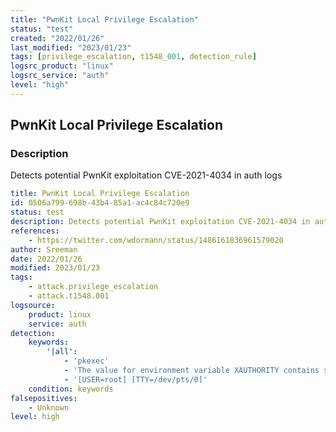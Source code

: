 ```yaml
---
title: "PwnKit Local Privilege Escalation"
status: "test"
created: "2022/01/26"
last_modified: "2023/01/23"
tags: [privilege_escalation, t1548_001, detection_rule]
logsrc_product: "linux"
logsrc_service: "auth"
level: "high"
---
```


## PwnKit Local Privilege Escalation

### Description

Detects potential PwnKit exploitation CVE-2021-4034 in auth logs

```yml
title: PwnKit Local Privilege Escalation
id: 0506a799-698b-43b4-85a1-ac4c84c720e9
status: test
description: Detects potential PwnKit exploitation CVE-2021-4034 in auth logs
references:
    - https://twitter.com/wdormann/status/1486161836961579020
author: Sreeman
date: 2022/01/26
modified: 2023/01/23
tags:
    - attack.privilege_escalation
    - attack.t1548.001
logsource:
    product: linux
    service: auth
detection:
    keywords:
        '|all':
            - 'pkexec'
            - 'The value for environment variable XAUTHORITY contains suscipious content'
            - '[USER=root] [TTY=/dev/pts/0]'
    condition: keywords
falsepositives:
    - Unknown
level: high

```
